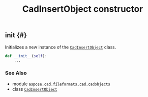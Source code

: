 ﻿---
title: CadInsertObject constructor
second_title: Aspose.CAD for Python via .NET API References
description: 
type: docs
weight: 10
url: /python-net/aspose.cad.fileformats.cad.cadobjects/cadinsertobject/__init__/
is_root: false
---

## __init__ {#}

Initializes a new instance of the [`CadInsertObject`](/cad/python-net/aspose.cad.fileformats.cad.cadobjects/cadinsertobject) class.



```python
def __init__(self):
    ...
```





### See Also
* module [`aspose.cad.fileformats.cad.cadobjects`](../../)
* class [`CadInsertObject`](/cad/python-net/aspose.cad.fileformats.cad.cadobjects/cadinsertobject)
